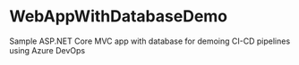 # WebAppWithDatabaseDemo
Sample ASP.NET Core MVC app with database for demoing CI-CD pipelines using Azure DevOps
